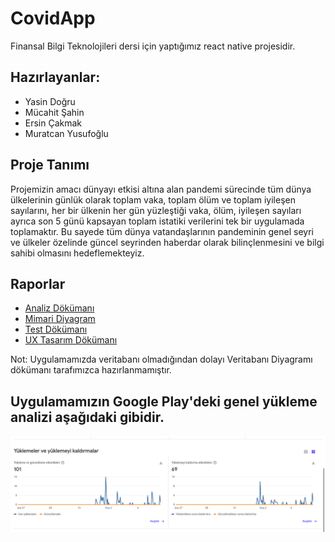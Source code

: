 # CovidApp

Finansal Bilgi Teknolojileri dersi için yaptığımız react native projesidir.

## Hazırlayanlar:

- Yasin Doğru
- Mücahit Şahin
- Ersin Çakmak
- Muratcan Yusufoğlu

## Proje Tanımı

Projemizin amacı dünyayı etkisi altına alan pandemi sürecinde tüm dünya ülkelerinin günlük olarak toplam vaka, toplam ölüm ve toplam iyileşen sayılarını, her bir ülkenin her gün yüzleştiği vaka, ölüm, iyileşen sayıları ayrıca son 5 günü kapsayan toplam istatiki verilerini tek bir uygulamada toplamaktır. Bu sayede tüm dünya vatandaşlarının pandeminin genel seyri ve ülkeler özelinde güncel seyrinden haberdar olarak bilinçlenmesini ve bilgi sahibi olmasını hedeflemekteyiz.

## Raporlar

- <a href="./docs/ANALIZ_DOKUMANI.pdf" >Analiz Dökümanı</a>
- <a href="./docs/MIMARI_DIYAGRAM.pdf" >Mimari Diyagram</a>
- <a href="./docs/TEST_DOKUMANI.pdf" >Test Dökümanı</a>
- <a href="./docs/UX_TASARIM_DOKUMANI.pdf" >UX Tasarım Dökümanı</a>

Not: Uygulamamızda veritabanı olmadığından dolayı Veritabanı Diyagramı dökümanı tarafımızca hazırlanmamıştır.

## Uygulamamızın Google Play'deki genel yükleme analizi aşağıdaki gibidir.

<img src="./docs/indirmeRaporu.png" />
